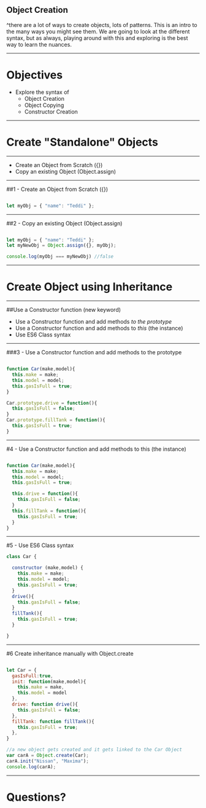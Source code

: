 ## Object Creation

^there are a lot of ways to create objects, lots of patterns. This is an intro to the many ways you might see them. We are going to look at the different syntax, but as always, playing around with this and exploring is the best way to learn the nuances.

---

# Objectives

- Explore the syntax of
  + Object Creation
  + Object Copying
  + Constructor Creation

---

# Create "Standalone" Objects

---

- Create an Object from Scratch ({})
- Copy an existing Object (Object.assign)

---

##1 - Create an Object from Scratch ({})

```javascript

let myObj = { "name": "Teddi" };

```

---

##2 - Copy an existing Object (Object.assign)

```javascript

let myObj = { "name": "Teddi" };
let myNewObj = Object.assign({}, myObj);

console.log(myObj === myNewObj) //false
```

---

# Create Object using Inheritance

---

##Use a Constructor function (new keyword)

- Use a Constructor function and add methods _to the prototype_
- Use a Constructor function and add methods to _this_ (the instance)
- Use ES6 Class syntax

---

###3 - Use a Constructor function and add methods to the prototype

```javascript

function Car(make,model){
  this.make = make;
  this.model = model;
  this.gasIsFull = true;
}

Car.prototype.drive = function(){
  this.gasIsFull = false;
}
Car.prototype.fillTank = function(){
  this.gasIsFull = true;
}
```

---

#4 - Use a Constructor function and add methods to this (the instance)


```javascript

function Car(make,model){
  this.make = make;
  this.model = model;
  this.gasIsFull = true;

  this.drive = function(){
    this.gasIsFull = false;
  }
  this.fillTank = function(){
    this.gasIsFull = true;
  }
}

```

---

#5 - Use ES6 Class syntax

```javascript
class Car {

  constructor (make,model) {
    this.make = make;
    this.model = model;
    this.gasIsFull = true;
  }
  drive(){
    this.gasIsFull = false;
  }
  fillTank(){
    this.gasIsFull = true;
  }

}
```

---

#6 Create inheritance manually with Object.create

```javascript

let Car = {
  gasIsFull:true,
  init: function(make,model){
    this.make = make,
    this.model = model
  },
  drive: function drive(){
    this.gasIsFull = false;
  },
  fillTank: function fillTank(){
    this.gasIsFull = true;
  },
}

//a new object gets created and it gets linked to the Car Object
var carA = Object.create(Car);
carA.init("Nissan", "Maxima");
console.log(carA);
```
---

# Questions?
